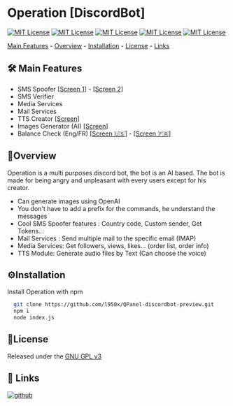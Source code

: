 
# Operation  [DiscordBot]



[![MIT License](https://img.shields.io/badge/node-js-purple)](https://github.com/nodejs/node)
[![MIT License](https://img.shields.io/badge/discord-js-purple)](https://github.com/discordjs/discord.js)
[![MIT License](https://img.shields.io/badge/symfony-php-purple)](https://github.com/symfony/symfony)
[![MIT License](https://img.shields.io/badge/openai-AI-purple)](https://github.com/openai)
[![MIT License](https://img.shields.io/badge/python-purple)](https://github.com/python)


[Main Features](https://github.com/l950x/QPanel-discordbot-preview#mainfeatures) - [Overview](https://github.com/l950x/QPanel-discordbot-preview#overview) - [Installation](https://github.com/l950x/QPanel-discordbot-preview#installation) - [License](https://github.com/l950x/QPanel-discordbot-preview#license) - [Links](https://github.com/l950x/QPanel-discordbot-preview#links)




## 🛠️ Main Features

- SMS Spoofer [[Screen 1]](https://github.com/l950x/QPanel-discordbot-preview/blob/main/imgs/sms_spoof_prev1.png?raw=true) - [[Screen 2]](https://github.com/l950x/QPanel-discordbot-preview/blob/main/imgs/sms_spoof_prev2.png?raw=true)
- SMS Verifier
- Media Services
- Mail Services
- TTS Creator [[Screen]](https://github.com/l950x/QPanel-discordbot-preview/blob/main/imgs/tts_prev.png?raw=true)
- Images Generator (AI) [[Screen]](https://github.com/l950x/QPanel-discordbot-preview/blob/main/imgs/generate_img_prev.png?raw=true)
- Balance Check (Eng/FR) [[Screen 🇺🇸]](https://github.com/l950x/QPanel-discordbot-preview/blob/main/imgs/cash_eng_prev.png?raw=true) - [[Screen 🇫🇷]](https://github.com/l950x/QPanel-discordbot-preview/blob/main/imgs/cash_fr_prev.png?raw=true)
 


## 📑Overview

Operation is a multi purposes discord bot, the bot is an AI based.
The bot is made for being angry and unpleasant with every users except for his creator.

- Can generate images using OpenAI 
- You don't have to add a prefix for the commands, he understand the messages
- Cool SMS Spoofer features : Country code, Custom sender, Get Tokens...
- Mail Services : Send multiple mail to the specific email (IMAP)
- Media Services: Get followers, views, likes... (order list, order info)
- TTS Module: Generate audio files by Text (Can choose the voice)
## ⚙️Installation

Install Operation with npm

```bash
  git clone https://github.com/l950x/QPanel-discordbot-preview.git
  npm i
  node index.js
```
    
## 📃License

Released under the [GNU GPL v3](https://www.gnu.org/licenses/gpl-3.0.en.html)



## 🔗 Links
[![github](https://img.shields.io/badge/github-purple?style=for-the-badge&logo=github&logoColor=white)](https://github.com/l950x)

